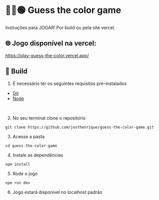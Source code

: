 # 🔴🔵🟢 Guess the color game

Instruções para JOGAR! Por build ou pela site vercel. 


## 🌐 Jogo disponível na vercel: 
https://play-guess-the-color.vercel.app/


## 🚀 Build

1. É necessário ter os seguintes requisitos pré-instalados
- [Git](https://git-scm.com/)
- [Node](https://nodejs.org/en/)

<br />

2. No seu terminal clone o repositório 

```
git clone https://github.com/justhenrique/guess-the-color-game.git
```

3. Acesse a pasta
```
cd guess-the-color-game
```

4. Instale as dependências
```
npm install
```

5. Rode o jogo
```
npm run dev
```

6. Jogo estará disponível no localhost padrão
